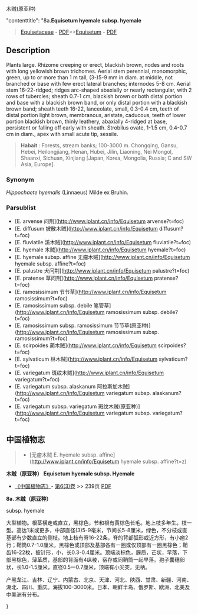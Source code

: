 木贼(原亚种)

 

  "contenttitle": "8a.**Equisetum hyemale subsp. hyemale**

> [Equisetaceae](http://www.iplant.cn/info/Equisetaceae?t=foc) - [PDF](http://www.iplant.cn/foc/pdf/Equisetaceae.pdf)>>[Equisetum](http://www.iplant.cn/info/Equisetum?t=foc) - [PDF](http://www.iplant.cn/foc/pdf/Equisetum.pdf)

## Description

Plants large. Rhizome creeping or erect, blackish brown, nodes and roots with long yellowish brown trichomes. Aerial stem perennial, monomorphic, green, up to or more than 1 m tall, (3-)5-9 mm in diam. at middle, not branched or base with few erect lateral branches; internodes 5-8 cm. Aerial stem 16-22-ridged; ridges arc-shaped abaxially or nearly rectangular, with 2 rows of tubercles; sheath 0.7-1 cm, blackish brown or both distal portion and base with a blackish brown band, or only distal portion with a blackish brown band; sheath teeth 16-22, lanceolate, small, 0.3-0.4 cm, teeth of distal portion light brown, membranous, aristate, caducous, teeth of lower portion blackish brown, thinly leathery, abaxially 4-ridged at base, persistent or falling off early with sheath. Strobilus ovate, 1-1.5 cm, 0.4-0.7 cm in diam., apex with small acute tip, sessile.

> **Habait** : 
> Forests, stream banks; 100-3000 m. Chongqing, Gansu, Hebei, Heilongjiang, Henan, Hubei, Jilin, Liaoning, Nei Mongol, Shaanxi, Sichuan, Xinjiang [Japan, Korea, Mongolia, Russia; C and SW Asia, Europe].

### Synonym
*Hippochaete hyemalis* (Linnaeus) Milde ex Bruhin.

### Parsublist

* [E.  arvense  问荆](http://www.iplant.cn/info/Equisetum arvense?t=foc)
* [E.  diffusum  披散木贼](http://www.iplant.cn/info/Equisetum diffusum?t=foc)
* [E.  fluviatile  溪木贼](http://www.iplant.cn/info/Equisetum fluviatile?t=foc)
* [E.  hyemale  木贼](http://www.iplant.cn/info/Equisetum hyemale?t=foc)
* [E.  hyemale subsp. affine  无瘤木贼](http://www.iplant.cn/info/Equisetum hyemale subsp. affine?t=foc)
* [E.  palustre  犬问荆](http://www.iplant.cn/info/Equisetum palustre?t=foc)
* [E.  pratense  草问荆](http://www.iplant.cn/info/Equisetum pratense?t=foc)
* [E.  ramosissimum  节节草](http://www.iplant.cn/info/Equisetum ramosissimum?t=foc)
* [E.  ramosissimum subsp. debile  笔管草](http://www.iplant.cn/info/Equisetum ramosissimum subsp. debile?t=foc)
* [E.  ramosissimum subsp. ramosissimum  节节草(原亚种)](http://www.iplant.cn/info/Equisetum ramosissimum subsp. ramosissimum?t=foc)
* [E.  scirpoides  蔺木贼](http://www.iplant.cn/info/Equisetum scirpoides?t=foc)
* [E.  sylvaticum  林木贼](http://www.iplant.cn/info/Equisetum sylvaticum?t=foc)
* [E.  variegatum  斑纹木贼](http://www.iplant.cn/info/Equisetum variegatum?t=foc)
* [E.  variegatum subsp. alaskanum  阿拉斯加木贼](http://www.iplant.cn/info/Equisetum variegatum subsp. alaskanum?t=foc)
* [E.  variegatum subsp. variegatum  斑纹木贼(原亚种)](http://www.iplant.cn/info/Equisetum variegatum subsp. variegatum?t=foc)

## 中国植物志

> * [无瘤木贼  E.  hyemale subsp. affine](http://www.iplant.cn/info/Equisetum hyemale subsp. affine?t=z)

**木贼（原亚种） Equisetum hyemale subsp. Hyemale**

* [《中国植物志》](http://www.iplant.cn/frps)- [第6(3)卷](http://www.iplant.cn/frps/vol/6(3)) >> 239页 [PDF](http://www.iplant.cn/frps/pdf/6(3)/239.pdf)

**8a. 木贼（原亚种）**

subsp. hyemale

大型植物。根茎横走或直立，黑棕色，节和根有黄棕色长毛。地上枝多年生。枝一型。高达1米或更多，中部直径(3)5-9毫米，节间长5-8厘米，绿色，不分枝或直基部有少数直立的侧枝。地上枝有脊16-22条，脊的背部弧形或近方形，有小瘤2行；鞘筒0.7-1.0厘米，黑棕色或顶部及基部各有一圈或仅顶部有一圈黑棕色；鞘齿16-22枚，披针形，小，长0.3-0.4厘米。顶端淡棕色，膜质，芒状，早落，下部黑棕色，薄革质，基部的背面有4纵棱，宿存或同鞘筒一起早落。孢子囊穗卵状，长1.0-1.5厘米，直径0.5一0.7厘米，顶端有小尖突，无柄。

产黑龙江、吉林、辽宁、内蒙古、北京、天津、河北、陕西、甘肃、新疆、河南、湖北、四川、重庆。海拔100-3000米。日本、朝鲜半岛、俄罗斯、欧洲、北美及中美洲有分布。

}